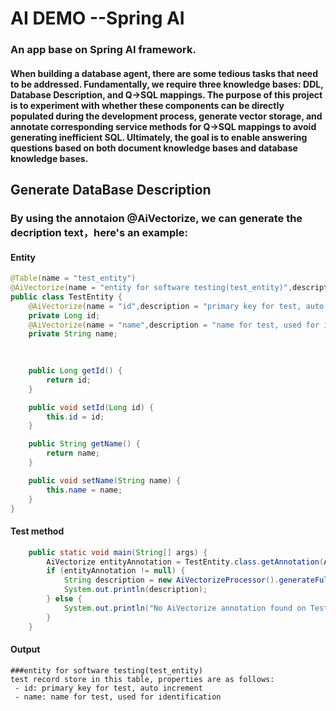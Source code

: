 # AI DEMO --Spring AI
### An app base on Spring AI framework.

#### When building a database agent, there are some tedious tasks that need to be addressed. Fundamentally, we require three knowledge bases: DDL, Database Description, and Q->SQL mappings. The purpose of this project is to experiment with whether these components can be directly populated during the development process, generate vector storage, and annotate corresponding service methods for Q->SQL mappings to avoid generating inefficient SQL. Ultimately, the goal is to enable answering questions based on both document knowledge bases and database knowledge bases.

## Generate DataBase Description
### By using the annotaion @AiVectorize, we can generate the decription text，here's an example:
#### **Entity**
```java
@Table(name = "test_entity")
@AiVectorize(name = "entity for software testing(test_entity)",description = "test record store in this table",type = AiVectorize.AiVectorizeType.ENTITY)
public class TestEntity {
    @AiVectorize(name = "id",description = "primary key for test, auto increment",type = AiVectorize.AiVectorizeType.FIELDS)
    private Long id;
    @AiVectorize(name = "name",description = "name for test, used for identification",type = AiVectorize.AiVectorizeType.FIELDS)
    private String name;
    
    

    public Long getId() {
        return id;
    }

    public void setId(Long id) {
        this.id = id;
    }

    public String getName() {
        return name;
    }

    public void setName(String name) {
        this.name = name;
    }
}
```
#### **Test method**
```java
    public static void main(String[] args) {
        AiVectorize entityAnnotation = TestEntity.class.getAnnotation(AiVectorize.class);
        if (entityAnnotation != null) {
            String description = new AiVectorizeProcessor().generateFullDescription(TestEntity.class, entityAnnotation);
            System.out.println(description);
        } else {
            System.out.println("No AiVectorize annotation found on TestEntity.");
        }
    }
```
####  **Output**
```
###entity for software testing(test_entity)
test record store in this table, properties are as follows:
 - id: primary key for test, auto increment
 - name: name for test, used for identification
 
```
